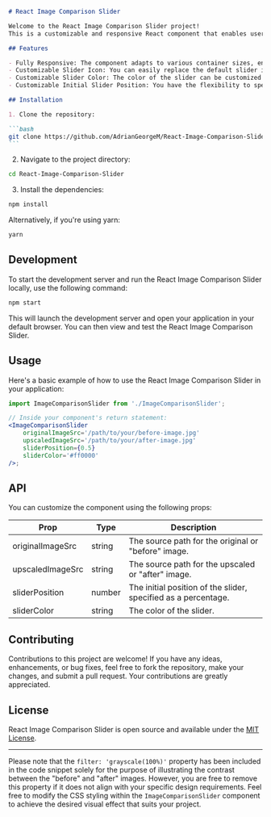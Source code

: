 ````markdown
# React Image Comparison Slider

Welcome to the React Image Comparison Slider project! 
This is a customizable and responsive React component that enables users to compare two images using a draggable slider.

## Features

- Fully Responsive: The component adapts to various container sizes, ensuring a seamless experience across different devices.
- Customizable Slider Icon: You can easily replace the default slider icon with your own JSX to match your project's design.
- Customizable Slider Color: The color of the slider can be customized to seamlessly blend with your project's design.
- Customizable Initial Slider Position: You have the flexibility to specify the initial position of the slider as a percentage.

## Installation

1. Clone the repository:

```bash
git clone https://github.com/AdrianGeorgeM/React-Image-Comparison-Slide
```
````

2. Navigate to the project directory:

```bash
cd React-Image-Comparison-Slider
```

3. Install the dependencies:

```bash
npm install
```

Alternatively, if you're using yarn:

```bash
yarn
```

## Development

To start the development server and run the React Image Comparison Slider locally, use the following command:

```bash
npm start
```

This will launch the development server and open your application in your default browser. You can then view and test the React Image Comparison Slider.

## Usage

Here's a basic example of how to use the React Image Comparison Slider in your application:

```jsx
import ImageComparisonSlider from './ImageComparisonSlider';

// Inside your component's return statement:
<ImageComparisonSlider
	originalImageSrc='/path/to/your/before-image.jpg'
	upscaledImageSrc='/path/to/your/after-image.jpg'
	sliderPosition={0.5}
	sliderColor='#ff0000'
/>;
```

## API

You can customize the component using the following props:

| Prop             | Type   | Description                                                    |
| ---------------- | ------ | -------------------------------------------------------------- |
| originalImageSrc | string | The source path for the original or "before" image.            |
| upscaledImageSrc | string | The source path for the upscaled or "after" image.             |
| sliderPosition   | number | The initial position of the slider, specified as a percentage. |
| sliderColor      | string | The color of the slider.                                       |

## Contributing

Contributions to this project are welcome! If you have any ideas, enhancements, or bug fixes, feel free to fork the repository, make your changes, and submit a pull request. Your contributions are greatly appreciated.

## License

React Image Comparison Slider is open source and available under the [MIT License](https://opensource.org/licenses/MIT).

---

Please note that the `filter: 'grayscale(100%)'` property has been included in the code snippet solely for the purpose of illustrating the contrast between the "before" and "after" images. However, you are free to remove this property if it does not align with your specific design requirements. Feel free to modify the CSS styling within the `ImageComparisonSlider` component to achieve the desired visual effect that suits your project.

```

```
